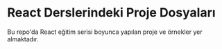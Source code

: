 <h1>React Derslerindeki Proje Dosyaları</h1>

<p>Bu repo'da React eğitim serisi boyunca yapılan proje ve örnekler yer almaktadır.</p>
